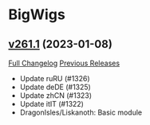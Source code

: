 # BigWigs

## [v261.1](https://github.com/BigWigsMods/BigWigs/tree/v261.1) (2023-01-08)
[Full Changelog](https://github.com/BigWigsMods/BigWigs/compare/v261...v261.1) [Previous Releases](https://github.com/BigWigsMods/BigWigs/releases)

- Update ruRU (#1326)  
- Update deDE (#1325)  
- Update zhCN (#1323)  
- Update itIT (#1322)  
- DragonIsles/Liskanoth: Basic module  
